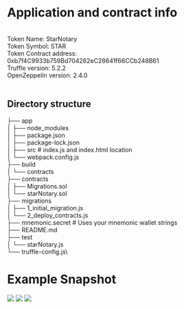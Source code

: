 <h1> Application and contract info </h1>
<br>
Token Name: StarNotary<br>
Token Symbol: STAR<br>
Token Contract address: 0xb7f4C9933b759Bd704262eC28641f66CCb248B61<br>
Truffle version: 5.2.2<br>
OpenZeppelin version: 2.4.0<br>
<br>

<h2> Directory structure </h2>

├── app\
│   ├── node_modules\
│   ├── package.json\
│   ├── package-lock.json\
│   ├── src # index.js and index.html location\
│   └── webpack.config.js\
├── build\
│   └── contracts\
├── contracts\
│   ├── Migrations.sol\
│   └── starNotary.sol\
├── migrations\
│   ├── 1_initial_migration.js\
│   └── 2_deploy_contracts.js\
├── mnemonic.secret  # Uses your mnemonic wallet strings\
├── README.md\
├── test\
│   └── starNotary.js\
└── truffle-config.js\

<h1> Example Snapshot</h1>
<img src="https://user-images.githubusercontent.com/29928713/126585446-93ddf5fb-75a8-4cbc-9ed9-25c4e1b2c3aa.png">
<img src="https://user-images.githubusercontent.com/29928713/126585491-0173bbd3-e233-45a7-99d8-93cc7f3f0d21.png">
<img src="https://user-images.githubusercontent.com/29928713/126585533-a66223d7-580d-4800-8fd0-9902938c1c8b.png">
